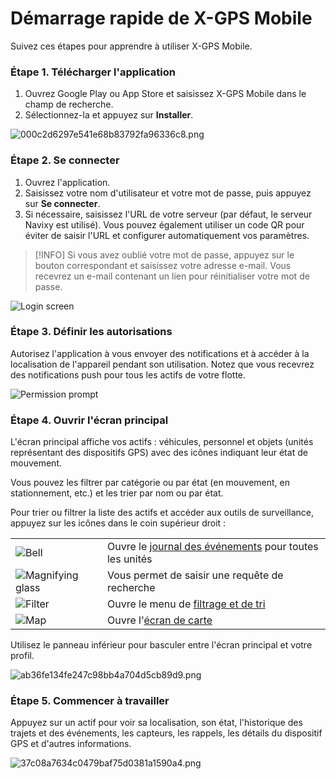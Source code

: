 # Démarrage rapide de X-GPS Mobile

Suivez ces étapes pour apprendre à utiliser X-GPS Mobile.

### Étape 1. Télécharger l'application

1. Ouvrez Google Play ou App Store et saisissez X-GPS Mobile dans le champ de recherche.
2. Sélectionnez-la et appuyez sur **Installer**.

![000c2d6297e541e68b83792fa96336c8.png](attachments/000c2d6297e541e68b83792fa96336c8.png)

### Étape 2. Se connecter

1. Ouvrez l'application.
2. Saisissez votre nom d'utilisateur et votre mot de passe, puis appuyez sur **Se connecter**.
3. Si nécessaire, saisissez l'URL de votre serveur (par défaut, le serveur Navixy est utilisé). Vous pouvez également utiliser un code QR pour éviter de saisir l'URL et configurer automatiquement vos paramètres.

> \[!INFO] Si vous avez oublié votre mot de passe, appuyez sur le bouton correspondant et saisissez votre adresse e-mail. Vous recevrez un e-mail contenant un lien pour réinitialiser votre mot de passe.

![Login screen](attachments/7c517dec76d445e3a7b48a37254752dc.jpg)

### Étape 3. Définir les autorisations

Autorisez l'application à vous envoyer des notifications et à accéder à la localisation de l'appareil pendant son utilisation. Notez que vous recevrez des notifications push pour tous les actifs de votre flotte.

![Permission prompt](attachments/98de5c0151bf4683a8dc1c654a54c14d.jpg)

### Étape 4. Ouvrir l'écran principal

L'écran principal affiche vos actifs : véhicules, personnel et objets (unités représentant des dispositifs GPS) avec des icônes indiquant leur état de mouvement.

Vous pouvez les filtrer par catégorie ou par état (en mouvement, en stationnement, etc.) et les trier par nom ou par état.

Pour trier ou filtrer la liste des actifs et accéder aux outils de surveillance, appuyez sur les icônes dans le coin supérieur droit :&#x20;

|                                                                       |                                                                                                                                                                                            |
| --------------------------------------------------------------------- | ------------------------------------------------------------------------------------------------------------------------------------------------------------------------------------------ |
| ![Bell](attachments/fcc661fd6c0e47b2888083e34fd000bc.png)             | Ouvre le [journal des événements](https://squaregps.atlassian.net/wiki/spaces/~7120201a6252f8d34242e3bdb7409b5d34d953/pages/3182821465/new+Assets+list#events-list) pour toutes les unités |
| ![Magnifying glass](attachments/8dc9970674134387bc4e970daf26d71b.png) | Vous permet de saisir une requête de recherche                                                                                                                                             |
| ![Filter](attachments/7ef4b05a438f4bf5858c99c87e83b5ee.png)           | Ouvre le menu de [filtrage et de tri](https://squaregps.atlassian.net/wiki/spaces/~7120201a6252f8d34242e3bdb7409b5d34d953/pages/3182821465/new+Assets+list#sorting-and-filtering)          |
| ![Map](attachments/5f69693bdf464abab96dac3f317c10a3.png)              | Ouvre l'[écran de carte](https://squaregps.atlassian.net/wiki/spaces/~7120201a6252f8d34242e3bdb7409b5d34d953/pages/3182821465/new+Assets+list#map-fullscreen)                              |

Utilisez le panneau inférieur pour basculer entre l'écran principal et votre profil.

![ab36fe134fe247c98bb4a704d5cb89d9.png](attachments/ab36fe134fe247c98bb4a704d5cb89d9.png)

### Étape 5. Commencer à travailler

Appuyez sur un actif pour voir sa localisation, son état, l'historique des trajets et des événements, les capteurs, les rappels, les détails du dispositif GPS et d'autres informations.

![37c08a7634c0479baf75d0381a1590a4.png](attachments/37c08a7634c0479baf75d0381a1590a4.png)
